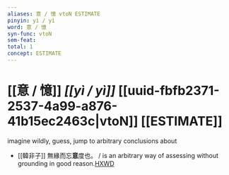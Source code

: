 ```yaml
---
aliases: 意 / 憶 vtoN ESTIMATE
pinyin: yì / yì
word: 意 / 憶
syn-func: vtoN
sem-feat: 
total: 1
concept: ESTIMATE 
---
```

# [[意 / 憶]] *[[yì / yì]]*  [[uuid-fbfb2371-2537-4a99-a876-41b15ec2463c|vtoN]] [[ESTIMATE]]
imagine wildly, guess, jump to arbitrary conclusions about
 - [[韓非子]] 無緣而忘**意**度也。 / is an arbitrary way of assessing without grounding in good reason.[HXWD](https://hxwd.org/textview.html?location=KR3c0005_tls_020-24a.4)